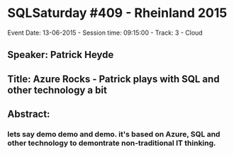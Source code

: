 # SQLSaturday #409 - Rheinland 2015
Event Date: 13-06-2015 - Session time: 09:15:00 - Track: 3 - Cloud
## Speaker: Patrick Heyde
## Title: Azure Rocks - Patrick plays with SQL and other technology a bit
## Abstract:
### lets say demo demo and demo. it's based on Azure, SQL and other technology to demontrate non-traditional IT thinking.
